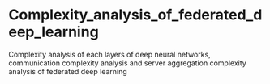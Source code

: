 # Complexity_analysis_of_federated_deep_learning
Complexity analysis of each layers of deep neural networks, communication complexity analysis and server aggregation complexity analysis of federated deep learning
